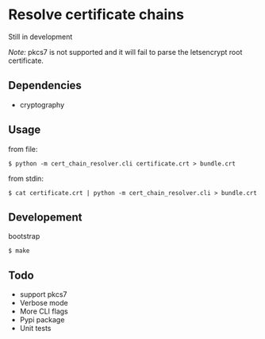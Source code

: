 # Resolve certificate chains

Still in development

*Note:* pkcs7 is not supported and it will fail to parse the letsencrypt root certificate.

## Dependencies

* cryptography

## Usage

from file:

    $ python -m cert_chain_resolver.cli certificate.crt > bundle.crt

from stdin:

    $ cat certificate.crt | python -m cert_chain_resolver.cli > bundle.crt

## Developement

bootstrap

    $ make

## Todo

* support pkcs7 
* Verbose mode
* More CLI flags
* Pypi package
* Unit tests
